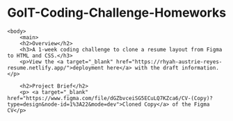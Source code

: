 # GoIT-Coding-Challenge-Homeworks

    <body>
        <main>
        <h2>Overview</h2>
        <h3>A 1-week coding challenge to clone a resume layout from Figma to HTML and CSS.</h3>
        <p>View the <a target="_blank" href="https://rhyah-austrie-reyes-resume.netlify.app/">deployment here</a> with the draft information.</p>

        <h2>Project Brief</h2>
        <p> <a target="_blank" href="https://www.figma.com/file/dGZbvceiSG5ECuLQ7KZca6/CV-(Copy)?type=design&node-id=1%3A22&mode=dev">Cloned Copy</a> of the Figma CV</p>
